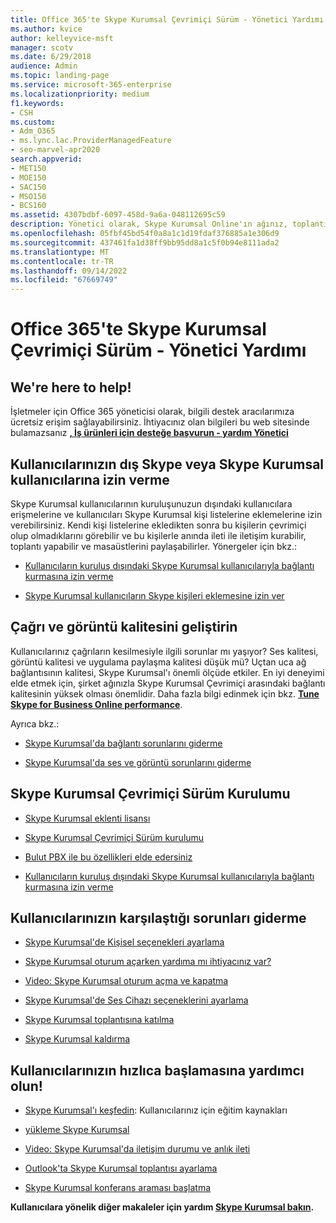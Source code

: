 ```yaml
---
title: Office 365'te Skype Kurumsal Çevrimiçi Sürüm - Yönetici Yardımı
ms.author: kvice
author: kelleyvice-msft
manager: scotv
ms.date: 6/29/2018
audience: Admin
ms.topic: landing-page
ms.service: microsoft-365-enterprise
ms.localizationpriority: medium
f1.keywords:
- CSH
ms.custom:
- Adm_O365
- ms.lync.lac.ProviderManagedFeature
- seo-marvel-apr2020
search.appverid:
- MET150
- MOE150
- SAC150
- MSO150
- BCS160
ms.assetid: 4307bdbf-6097-458d-9a6a-048112695c59
description: Yönetici olarak, Skype Kurumsal Online'ın ağınız, toplantılarınız ve anlık iletiniz ve kullanıcılar için dış erişimi dahil olmak üzere bölümlerini ayarlama konusunda yardım bulun.
ms.openlocfilehash: 05fbf45bd54f0a8a1c1d19fdaf376885a1e306d9
ms.sourcegitcommit: 437461fa1d38ff9bb95dd8a1c5f0b94e8111ada2
ms.translationtype: MT
ms.contentlocale: tr-TR
ms.lasthandoff: 09/14/2022
ms.locfileid: "67669749"
---
```

# <a name="skype-for-business-online-in-office-365---admin-help"></a>Office 365'te Skype Kurumsal Çevrimiçi Sürüm - Yönetici Yardımı

## <a name="were-here-to-help"></a>We're here to help!

İşletmeler için Office 365 yöneticisi olarak, bilgili destek aracılarımıza ücretsiz erişim sağlayabilirsiniz. İhtiyacınız olan bilgileri bu web sitesinde bulamazsanız **[, İş ürünleri için desteğe başvurun - yardım Yönetici](https://support.office.com/article/32a17ca7-6fa0-4870-8a8d-e25ba4ccfd4b)**
  
## <a name="let-your-users-contact-external-skype-or-skype-for-business-users"></a>Kullanıcılarınızın dış Skype veya Skype Kurumsal kullanıcılarına izin verme

Skype Kurumsal kullanıcılarının kuruluşunuzun dışındaki kullanıcılara erişmelerine ve kullanıcıları Skype Kurumsal kişi listelerine eklemelerine izin verebilirsiniz. Kendi kişi listelerine ekledikten sonra bu kişilerin çevrimiçi olup olmadıklarını görebilir ve bu kişilerle anında ileti ile iletişim kurabilir, toplantı yapabilir ve masaüstlerini paylaşabilirler. Yönergeler için bkz.:
  
- [Kullanıcıların kuruluş dışındaki Skype Kurumsal kullanıcılarıyla bağlantı kurmasına izin verme](https://support.office.com/article/b414873a-0059-4cd5-aea1-e5d0857dbc94)
    
- [Skype Kurumsal kullanıcıların Skype kişileri eklemesine izin ver](https://support.office.com/article/08666236-1894-42ae-8846-e49232bbc460)
    
## <a name="improve-call-and-video-quality"></a>Çağrı ve görüntü kalitesini geliştirin

Kullanıcılarınız çağrıların kesilmesiyle ilgili sorunlar mı yaşıyor? Ses kalitesi, görüntü kalitesi ve uygulama paylaşma kalitesi düşük mü? Uçtan uca ağ bağlantısının kalitesi, Skype Kurumsal'ı önemli ölçüde etkiler. En iyi deneyimi elde etmek için, şirket ağınızla Skype Kurumsal Çevrimiçi arasındaki bağlantı kalitesinin yüksek olması önemlidir. Daha fazla bilgi edinmek için bkz. **[Tune Skype for Business Online performance](tune-skype-for-business-online-performance.md)**. 
  
Ayrıca bkz.:
  
- [Skype Kurumsal'da bağlantı sorunlarını giderme](https://support.office.com/article/ca302828-783f-425c-bbe2-356348583771)
    
- [Skype Kurumsal'da ses ve görüntü sorunlarını giderme](https://support.office.com/article/62777bc6-c52b-47ae-84ba-a8905c3b71dc)
    
## <a name="set-up-skype-for-business-online"></a>Skype Kurumsal Çevrimiçi Sürüm Kurulumu

- [Skype Kurumsal eklenti lisansı](https://support.office.com/article/3ed752b1-5983-43f9-bcfd-760619ab40a7)
    
- [Skype Kurumsal Çevrimiçi Sürüm kurulumu](https://support.office.com/article/40296968-e779-4259-980b-c2de1c044c6e)
    
- [Bulut PBX ile bu özellikleri elde edersiniz](https://support.office.com/article/bc9756d1-8a2f-42c4-98f6-afb17c29231c)
    
- [Kullanıcıların kuruluş dışındaki Skype Kurumsal kullanıcılarıyla bağlantı kurmasına izin verme](https://support.office.com/article/b414873a-0059-4cd5-aea1-e5d0857dbc94)
    
## <a name="fix-problems-for-your-users"></a>Kullanıcılarınızın karşılaştığı sorunları giderme

- [Skype Kurumsal'de Kişisel seçenekleri ayarlama](https://support.office.com/article/68bacc31-71d3-44c3-a4d4-64da78c447aa#bkmk-stop-automatic-startup)
    
- [Skype Kurumsal oturum açarken yardıma mı ihtiyacınız var?](https://support.office.com/article/448b8ea7-5b33-444a-afd4-175fc9930d05)
    
- [Video: Skype Kurumsal oturum açma ve kapatma](https://support.office.com/article/8abed4b3-ac48-493e-9d76-0e10140e9451)
    
- [Skype Kurumsal'de Ses Cihazı seçeneklerini ayarlama](https://support.office.com/article/2533d929-9814-4349-8ae4-fca29246e2ff)
    
- [Skype Kurumsal toplantısına katılma](https://support.office.com/article/3862be6d-758a-4064-a016-67c0febf3cd5)
    
- [Skype Kurumsal kaldırma](https://support.office.com/article/28C4A036-7F22-406C-B7F4-87894CBAF902)
    
## <a name="help-your-users-get-started-quickly"></a>Kullanıcılarınızın hızlıca başlamasına yardımcı olun!

- [Skype Kurumsal'ı keşfedin](https://support.office.com/article/8a3491a3-c095-4718-80cf-cbbe4afe4eba): Kullanıcılarınız için eğitim kaynakları 
    
- [yükleme Skype Kurumsal](https://support.office.com/article/8a0d4da8-9d58-44f9-9759-5c8f340cb3fb)
    
- [Video: Skype Kurumsal'da iletişim durumu ve anlık ileti](https://support.office.com/article/c873b869-4ce0-4375-9bea-5de150eaf081)
    
- [Outlook'ta Skype Kurumsal toplantısı ayarlama](https://support.office.com/article/b8305620-d16e-4667-989d-4a977aad6556)
    
- [Skype Kurumsal konferans araması başlatma](https://support.office.com/article/8dc8ac52-91ac-4db9-8672-11551fdaf997)
    
 **Kullanıcılara yönelik diğer makaleler için yardım [Skype Kurumsal bakın](https://support.office.com/article/4fbe07ce-6b15-4a06-bcf0-baea57890410).**
  

